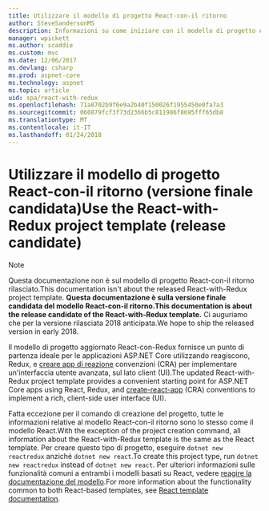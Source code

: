 ```yaml
---
title: Utilizzare il modello di progetto React-con-il ritorno
author: SteveSandersonMS
description: Informazioni su come iniziare con il modello di progetto ASP.NET Core a pagina singola applicazione (SPA) versione finale candidata per React con Redux e creare app di react.
manager: wpickett
ms.author: scaddie
ms.custom: mvc
ms.date: 12/06/2017
ms.devlang: csharp
ms.prod: aspnet-core
ms.technology: aspnet
ms.topic: article
uid: spa/react-with-redux
ms.openlocfilehash: 71a8702b9f6e9a2b40f150026f1955450e0fa7a3
ms.sourcegitcommit: 060879fcf3f73d2366b5c811986f8695fff65db8
ms.translationtype: MT
ms.contentlocale: it-IT
ms.lasthandoff: 01/24/2018
---
```

# <a name="use-the-react-with-redux-project-template-release-candidate"></a><span data-ttu-id="25eaf-103">Utilizzare il modello di progetto React-con-il ritorno (versione finale candidata)</span><span class="sxs-lookup"><span data-stu-id="25eaf-103">Use the React-with-Redux project template (release candidate)</span></span>

> [!NOTE]
> <span data-ttu-id="25eaf-104">Questa documentazione non è sul modello di progetto React-con-il ritorno rilasciato.</span><span class="sxs-lookup"><span data-stu-id="25eaf-104">This documentation isn't about the released React-with-Redux project template.</span></span> <span data-ttu-id="25eaf-105">**Questa documentazione è sulla versione finale candidata del modello React-con-il ritorno.**</span><span class="sxs-lookup"><span data-stu-id="25eaf-105">**This documentation is about the release candidate of the React-with-Redux template.**</span></span> <span data-ttu-id="25eaf-106">Ci auguriamo che per la versione rilasciata 2018 anticipata.</span><span class="sxs-lookup"><span data-stu-id="25eaf-106">We hope to ship the released version in early 2018.</span></span>

<span data-ttu-id="25eaf-107">Il modello di progetto aggiornato React-con-Redux fornisce un punto di partenza ideale per le applicazioni ASP.NET Core utilizzando reagiscono, Redux, e [creare app di reazione](https://github.com/facebookincubator/create-react-app) convenzioni (CRA) per implementare un'interfaccia utente avanzata, sul lato client (UI).</span><span class="sxs-lookup"><span data-stu-id="25eaf-107">The updated React-with-Redux project template provides a convenient starting point for ASP.NET Core apps using React, Redux, and [create-react-app](https://github.com/facebookincubator/create-react-app) (CRA) conventions to implement a rich, client-side user interface (UI).</span></span>

<span data-ttu-id="25eaf-108">Fatta eccezione per il comando di creazione del progetto, tutte le informazioni relative al modello React-con-il ritorno sono lo stesso come il modello React.</span><span class="sxs-lookup"><span data-stu-id="25eaf-108">With the exception of the project creation command, all information about the React-with-Redux template is the same as the React template.</span></span> <span data-ttu-id="25eaf-109">Per creare questo tipo di progetto, eseguire `dotnet new reactredux` anziché `dotnet new react`.</span><span class="sxs-lookup"><span data-stu-id="25eaf-109">To create this project type, run `dotnet new reactredux` instead of `dotnet new react`.</span></span> <span data-ttu-id="25eaf-110">Per ulteriori informazioni sulle funzionalità comuni a entrambi i modelli basati su React, vedere [reagire la documentazione del modello](xref:spa/react).</span><span class="sxs-lookup"><span data-stu-id="25eaf-110">For more information about the functionality common to both React-based templates, see [React template documentation](xref:spa/react).</span></span>
